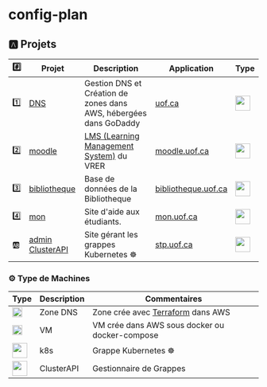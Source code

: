 # config-plan



## :a: Projets

| :hash: | Projet                                                                             | Description                                          | Application | Type | 
|--------|------------------------------------------------------------------------------------|------------------------------------------------------|-------------|----|
| :one:  | [DNS](https://github.com/uontario/config-dns)                                      | Gestion DNS et Création de zones dans AWS, hébergées dans GoDaddy | [uof.ca](https://ca.godaddy.com/whois/results.aspx?checkAvail=1&domain=uof.ca) | <img src="https://img.icons8.com/offices/30/000000/dns.png" width=30 height=30 /> |
| :two:  | [moodle](https://github.com/uontario/config-grain-moodle)             | [LMS (Learning Management System)](https://github.com/uontario/LMS) du VRER             | [moodle.uof.ca](https://moodle.uof.ca) | <img src="https://img.icons8.com/clouds/100/000000/server.png" width=30 height=30 /> |
| :three:| [bibliotheque](https://github.com/uontario/config-grain-bibliotheque) | Base de données de la Bibliotheque                   | [bibliotheque.uof.ca](https://bibliotheque.uof.ca) | <img src="https://img.icons8.com/clouds/100/000000/server.png" width=30 height=30 /> |
| :four:| [mon](https://github.com/uontario/config-grain-mon)                    | Site d'aide aux étudiants.                           | [mon.uof.ca](https://mon.uof.ca) | <img src="https://img.icons8.com/clouds/100/000000/server.png" width=30 height=30 /> |
| :ab:| [admin ClusterAPI](https://github.com/uontario/config-grappe-admin)      | Site gérant les grappes Kubernetes :wheel_of_dharma:  | [stp.uof.ca](https://stp.uof.ca) | <img src="https://img.icons8.com/external-prettycons-flat-prettycons/47/000000/external-lan-technology-prettycons-flat-prettycons.png" width=30 height=30 /> |


### :gear: Type de Machines
| Type | Description | Commentaires |
|------|-------------|--------------|
|  <img src="https://img.icons8.com/offices/30/000000/dns.png" width=20 height=20 />   | Zone DNS | Zone crée avec [Terraform](https://www.terraform.io) dans AWS | 
| <img src="https://img.icons8.com/clouds/100/000000/server.png" width=20 height=20 /> | VM | VM crée dans AWS sous docker ou docker-compose |
| <img src="https://img.icons8.com/external-flaticons-lineal-color-flat-icons/64/000000/external-database-data-analytics-flaticons-lineal-color-flat-icons-4.png" width=30 height=30 /> | k8s | Grappe Kubernetes :wheel_of_dharma: |
| <img src="https://img.icons8.com/external-prettycons-flat-prettycons/47/000000/external-lan-technology-prettycons-flat-prettycons.png" width=30 height=30/> | ClusterAPI | Gestionnaire de Grappes |
